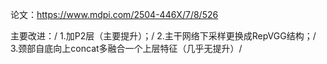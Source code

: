 论文：https://www.mdpi.com/2504-446X/7/8/526

主要改进：/
1.加P2层（主要提升）；/
2.主干网络下采样更换成RepVGG结构；/
3.颈部自底向上concat多融合一个上层特征（几乎无提升）/
